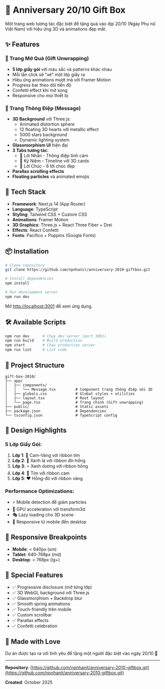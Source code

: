 # 🎁 Anniversary 20/10 Gift Box

Một trang web tương tác đặc biệt để tặng quà vào dịp 20/10 (Ngày Phụ nữ Việt Nam) với hiệu ứng 3D và animations đẹp mắt.

## ✨ Features

### 🎨 Trang Mở Quà (Gift Unwrapping)
- **5 lớp giấy gói** với màu sắc và patterns khác nhau
- Mỗi lần click sẽ "xé" một lớp giấy ra
- Hiệu ứng animations mượt mà với Framer Motion
- Progress bar theo dõi tiến độ
- Confetti effect khi mở xong
- Responsive cho mọi thiết bị

### 💌 Trang Thông Điệp (Message)
- **3D Background** với Three.js:
  - Animated distortion sphere
  - 12 floating 3D hearts với metallic effect
  - 5000 stars background
  - Dynamic lighting system
- **Glassmorphism UI** hiện đại
- **3 Tabs tương tác**:
  - 💌 Lời Nhắn - Thông điệp tình cảm
  - 💝 Kỷ Niệm - Timeline với 3D cards
  - 🌸 Lời Chúc - 6 lời chúc đẹp
- **Parallax scrolling effects**
- **Floating particles** và animated emojis

## 🚀 Tech Stack

- **Framework**: Next.js 14 (App Router)
- **Language**: TypeScript
- **Styling**: Tailwind CSS + Custom CSS
- **Animations**: Framer Motion
- **3D Graphics**: Three.js + React Three Fiber + Drei
- **Effects**: React Confetti
- **Fonts**: Pacifico + Poppins (Google Fonts)

## 📦 Installation

```bash
# Clone repository
git clone https://github.com/npnhanit/anniversary-2010-giftbox.git

# Install dependencies
npm install

# Run development server
npm run dev
```

Mở [http://localhost:3001](http://localhost:3001) để xem ứng dụng.

## 🛠️ Available Scripts

```bash
npm run dev      # Chạy dev server (port 3001)
npm run build    # Build production
npm start        # Chạy production server
npm run lint     # Lint code
```

## 🎯 Project Structure

```
gift-box-2010/
├── app/
│   ├── components/
│   │   └── Message.tsx         # Component trang thông điệp với 3D
│   ├── globals.css             # Global styles + utilities
│   ├── layout.tsx              # Root layout
│   └── page.tsx                # Trang chính (Gift unwrapping)
├── public/                     # Static assets
├── package.json                # Dependencies
└── tsconfig.json               # TypeScript config
```

## 🎨 Design Highlights

### 5 Lớp Giấy Gói:
1. **Lớp 1**: 🌸 Cam-Vàng với ribbon tím
2. **Lớp 2**: 💚 Xanh lá với ribbon đỏ-hồng  
3. **Lớp 3**: ⭐ Xanh dương với ribbon hồng
4. **Lớp 4**: 💜 Tím với ribbon cam
5. **Lớp 5**: ❤️ Hồng-đỏ với ribbon vàng

### Performance Optimizations:
- ⚡ Mobile detection để giảm particles
- 💾 GPU acceleration với transform3d
- 🎭 Lazy loading cho 3D scene
- 📱 Responsive từ mobile đến desktop

## 📱 Responsive Breakpoints

- **Mobile**: < 640px (sm)
- **Tablet**: 640-768px (md)
- **Desktop**: > 768px (lg+)

## 🌟 Special Features

- ✅ Progressive disclosure (mở từng lớp)
- ✅ 3D WebGL background với Three.js
- ✅ Glassmorphism + Backdrop blur
- ✅ Smooth spring animations
- ✅ Touch-friendly trên mobile
- ✅ Custom scrollbar
- ✅ Parallax effects
- ✅ Confetti celebration

## 💝 Made with Love

Dự án được tạo ra với tình yêu để tặng một người đặc biệt vào ngày 20/10 💖

---

**Repository**: [https://github.com/npnhanit/anniversary-2010-giftbox.git](https://github.com/npnhanit/anniversary-2010-giftbox.git)

**Created**: October 2025

